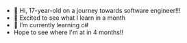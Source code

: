 - 👋 Hi, 17-year-old on a journey towards software engineer!!!
- 👀 Excited to see what I learn in a month
- 🌱 I’m currently learning c#
- Hope to see where I'm at in 4 months!!

<!---
Echilel/Echilel is a ✨ special ✨ repository because its `README.md` (this file) appears on your GitHub profile.
You can click the Preview link to take a look at your changes.
--->
